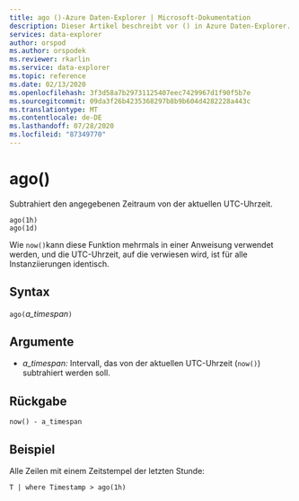 ```yaml
---
title: ago ()-Azure Daten-Explorer | Microsoft-Dokumentation
description: Dieser Artikel beschreibt vor () in Azure Daten-Explorer.
services: data-explorer
author: orspod
ms.author: orspodek
ms.reviewer: rkarlin
ms.service: data-explorer
ms.topic: reference
ms.date: 02/13/2020
ms.openlocfilehash: 3f3d58a7b29731125407eec7429967d1f90f5b7e
ms.sourcegitcommit: 09da3f26b4235368297b8b9b604d4282228a443c
ms.translationtype: MT
ms.contentlocale: de-DE
ms.lasthandoff: 07/28/2020
ms.locfileid: "87349770"
---
```

# <a name="ago"></a>ago()

Subtrahiert den angegebenen Zeitraum von der aktuellen UTC-Uhrzeit.

```kusto
ago(1h)
ago(1d)
```

Wie `now()`kann diese Funktion mehrmals in einer Anweisung verwendet werden, und die UTC-Uhrzeit, auf die verwiesen wird, ist für alle Instanziierungen identisch.

## <a name="syntax"></a>Syntax

`ago(`*a_timespan*`)`

## <a name="arguments"></a>Argumente

* *a_timespan:* Intervall, das von der aktuellen UTC-Uhrzeit (`now()`) subtrahiert werden soll.

## <a name="returns"></a>Rückgabe

`now() - a_timespan`

## <a name="example"></a>Beispiel

Alle Zeilen mit einem Zeitstempel der letzten Stunde:

```kusto
T | where Timestamp > ago(1h)
```